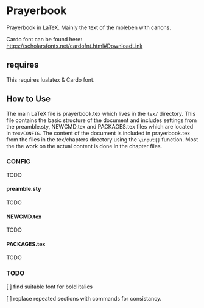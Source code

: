 # Prayerbook 

Prayerbook in LaTeX. Mainly the text of the moleben with canons.

Cardo font can be found here: https://scholarsfonts.net/cardofnt.html#DownloadLink

## requires

This requires lualatex & Cardo font.

## How to Use

The main LaTeX file is prayerbook.tex which lives in the `tex/` directory.
This file contains the basic structure of the document and includes settings from the preamble.sty, NEWCMD.tex and PACKAGES.tex files which are located in `tex/CONFIG`.
The content of the document is included in prayerbook.tex from the files in the tex/chapters directory using the `\input{}` function.
Most the the work on the actual content is done in the chapter files.

### CONFIG

TODO

#### preamble.sty

TODO

#### NEWCMD.tex

TODO

#### PACKAGES.tex

TODO

### TODO

[ ] find suitable font for bold italics 

[ ] replace repeated sections with commands for consistancy.
